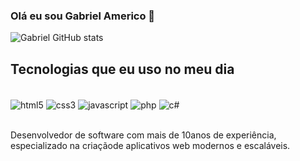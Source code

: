 ### Olá eu sou Gabriel Americo 👋

![Gabriel GitHub stats](https://github-readme-stats.vercel.app/api?username=gabriel-americo&show_icons=true&theme=dracula)

## Tecnologias que eu uso no meu dia

<div style="display: inline_block"><br/>
  <img align="center" alt="html5" src"https://img.shields.io/badge/HTML5-E34F26?style=for-the-badge&logo=html5&logoColor=white" />
  <img align="center" alt="css3" src"https://img.shields.io/badge/CSS3-1572B6?style=for-the-badge&logo=css3&logoColor=white" />
  <img align="center" alt="javascript" src"https://img.shields.io/badge/JavaScript-F7DF1E?style=for-the-badge&logo=javascript&logoColor=black" />
  <img align="center" alt="php" src"https://img.shields.io/badge/PHP-777BB4?style=for-the-badge&logo=php&logoColor=white" />
  <img align="center" alt="c#" src"https://img.shields.io/badge/C%23-239120?style=for-the-badge&logo=c-sharp&logoColor=white" />
</div>
<br/>

Desenvolvedor de software com mais de 10anos de experiência, especializado na criaçãode aplicativos web modernos e escaláveis.
